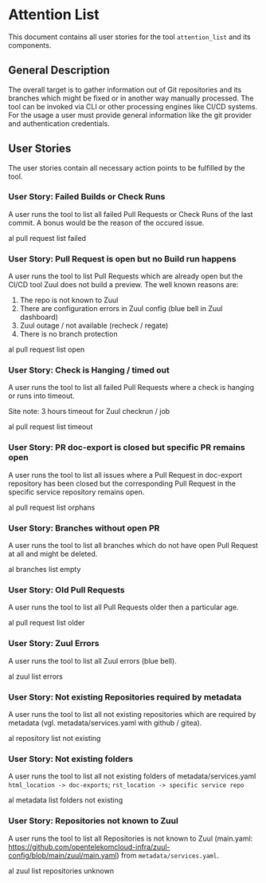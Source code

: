 # Attention List
This document contains all user stories for the tool `attention_list` and its
components.

## General Description

The overall target is to gather information out of Git repositories and its branches which
might be fixed or in another way manually processed. The tool can be invoked
via CLI or other processing engines like CI/CD systems. For the usage a
user must provide general information like the git provider and authentication
credentials.

## User Stories
The user stories contain all necessary action points to be fulfilled by the
tool.

### User Story: Failed Builds or Check Runs  
A user runs the tool to list all failed Pull Requests or Check Runs of the last commit.
A bonus would be the reason of the occured issue.

al pull request list failed

### User Story: Pull Request is open but no Build run happens
A user runs the tool to list Pull Requests which are already open but the CI/CD tool Zuul does not build a preview.
The well known reasons are:

1. The repo is not known to Zuul
2. There are configuration errors in Zuul config (blue bell in Zuul dashboard)
3. Zuul outage / not available (recheck / regate)
4. There is no branch protection

al pull request list open

### User Story: Check is Hanging / timed out  
A user runs the tool to list all failed Pull Requests where a check is hanging or runs into timeout.

Site note: 3 hours timeout for Zuul checkrun / job

al pull request list timeout

### User Story: PR doc-export is closed but specific PR remains open  
A user runs the tool to list all issues where a Pull Request in doc-export repository has been closed but the corresponding Pull Request in the specific service repository remains open.


al pull request list orphans
### User Story: Branches without open PR  
A user runs the tool to list all branches which do not have open Pull Request at all and might be deleted.

al branches list empty
### User Story: Old Pull Requests
A user runs the tool to list all Pull Requests older then a particular age.

al pull request list older <age>
### User Story: Zuul Errors
A user runs the tool to list all Zuul errors (blue bell).

al zuul list errors
### User Story: Not existing Repositories required by metadata
A user runs the tool to list all not existing repositories which are required by metadata (vgl. metadata/services.yaml with github / gitea).

al repository list not existing
### User Story: Not existing folders
A user runs the tool to list all not existing folders of metadata/services.yaml `html_location -> doc-exports`; `rst_location -> specific service repo`

al metadata list folders not existing
### User Story: Repositories not known to Zuul
A user runs the tool to list all Repositories is not known  to Zuul (main.yaml: https://github.com/opentelekomcloud-infra/zuul-config/blob/main/zuul/main.yaml) from `metadata/services.yaml`.

al zuul list repositories unknown